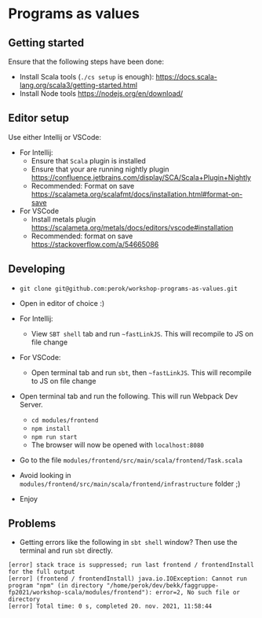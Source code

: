 # Programs as values

## Getting started

Ensure that the following steps have been done:

- Install Scala tools (`./cs setup` is enough): https://docs.scala-lang.org/scala3/getting-started.html
- Install Node tools https://nodejs.org/en/download/

## Editor setup

Use either Intellij or VSCode:

- For Intellij:
  - Ensure that `Scala` plugin is installed
  - Ensure that your are running nightly plugin https://confluence.jetbrains.com/display/SCA/Scala+Plugin+Nightly
  - Recommended: Format on save https://scalameta.org/scalafmt/docs/installation.html#format-on-save
- For VSCode
  - Install metals plugin https://scalameta.org/metals/docs/editors/vscode#installation
  - Recommended: format on save https://stackoverflow.com/a/54665086

## Developing
- `git clone git@github.com:perok/workshop-programs-as-values.git`
- Open in editor of choice :)

- For Intellij:
  - View `SBT shell` tab and run `~fastLinkJS`. This will recompile to JS on file change
- For VSCode:
  - Open terminal tab and run `sbt`, then `~fastLinkJS`. This will recompile to JS on file change
 
- Open terminal tab and run the following. This will run Webpack Dev Server.
  - `cd modules/frontend`
  - `npm install`
  - `npm run start`
  - The browser will now be opened with `localhost:8080`
- Go to the file `modules/frontend/src/main/scala/frontend/Task.scala`
- Avoid looking in `modules/frontend/src/main/scala/frontend/infrastructure` folder ;)
- Enjoy

## Problems

- Getting errors like the following in `sbt shell` window? Then use the terminal and run `sbt` directly.
```
[error] stack trace is suppressed; run last frontend / frontendInstall for the full output
[error] (frontend / frontendInstall) java.io.IOException: Cannot run program "npm" (in directory "/home/perok/dev/bekk/faggruppe-fp2021/workshop-scala/modules/frontend"): error=2, No such file or directory
[error] Total time: 0 s, completed 20. nov. 2021, 11:58:44
```

